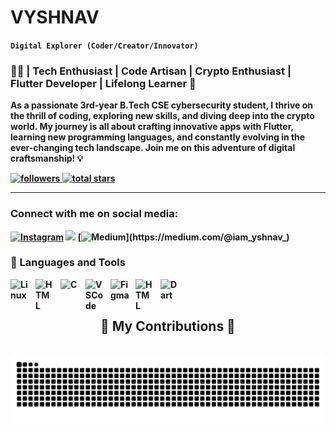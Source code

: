 



# VYSHNAV
**`Digital Explorer (Coder/Creator/Innovator)`**

### 👨‍💻 | Tech Enthusiast | Code Artisan | Crypto Enthusiast | Flutter Developer | Lifelong Learner 🚀

<b>As a passionate 3rd-year B.Tech CSE cybersecurity student, I thrive on the thrill of coding, exploring new skills, and diving deep into the crypto world. My journey is all about crafting innovative apps with Flutter, learning new programming languages, and constantly evolving in the ever-changing tech landscape. Join me on this adventure of digital craftsmanship! 💡

<p align="left">
   <a href="https://github.com/iam-yshnav?tab=followers">
      <img alt="followers" title="Follow me on Github" src="https://custom-icon-badges.demolab.com/github/followers/iam-yshnav?color=236ad3&labelColor=1155ba&style=for-the-badge&logo=person-add&label=Follow&logoColor=white"/>
   </a>
   <a href="https://github.com/iam-yshnav?tab=repositories&sort=stargazers">
      <img alt="total stars" title="Total stars on GitHub" src="https://custom-icon-badges.demolab.com/github/stars/iam-yshnav?color=55960c&style=for-the-badge&labelColor=488207&logo=star"/>
   </a>
</p>

---


### Connect with me on social media:
[![Instagram](https://img.shields.io/badge/Instagram-%40iam_yshnav_-blue?style=flat-square&logo=instagram&logoColor=white&link=https://instagram.com/iam_yshnav_/)](https://instagram.com/iam_yshnav_/)
[![](https://img.shields.io/badge/.-%40_Yshna_v-orange?style=flat-square&logo=X&logoColor=white&link=https://twitter.com/_Yshna_v)](https://twitter.com/_Yshna_v)
[![Medium](https://img.shields.io/badge/Medium-%40iam_yshnav_-green?style=flat-square&logo=medium&logoColor=white&link=https://medium.com/@iam_yshnav_)](https://medium.com/@iam_yshnav_)




### 🧰 Languages and Tools

<img align="left" alt="Linux" width="30px" style="padding-right:10px;" src="https://cdn.jsdelivr.net/gh/devicons/devicon/icons/linux/linux-original.svg" />
<img align="left" alt="HTML" width="30px" style="padding-right:10px;" src="https://cdn.jsdelivr.net/gh/devicons/devicon/icons/html5/html5-plain.svg" />
<img align="left" alt="C" width="30px" style="padding-right:10px;" src="https://cdn.jsdelivr.net/gh/devicons/devicon/icons/c/c-original.svg" />
<img align="left" alt="VSCode" width="30px" style="padding-right:10px;" src="https://cdn.jsdelivr.net/gh/devicons/devicon/icons/visualstudio/visualstudio-plain.svg" />
<img align="left" alt="Figma" width="30px" style="padding-right:10px;" src="https://cdn.jsdelivr.net/gh/devicons/devicon/icons/figma/figma-original.svg" />
<img align="left" alt="HTML" width="30px" style="padding-right:10px;" src="https://cdn.jsdelivr.net/gh/devicons/devicon/icons/python/python-original.svg" />
<img align="left" alt="Dart" width="30px" style="padding-right:10px;" src="https://cdn.jsdelivr.net/gh/devicons/devicon/icons/dart/dart-original.svg" />



<br/><br/>
<div align="center">
  <h2>🐍 My Contributions 🐍</h2>
  <br>
  <img alt="snake eating my contributions" src="https://raw.githubusercontent.com/iam-yshnav/iam-yshnav/output/github-contribution-grid-snake.svg" />
  
  
</div>

